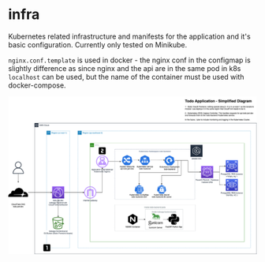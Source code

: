 # infra

Kubernetes related infrastructure and manifests for the application and it's basic configuration.
Currently only tested on Minikube.

`nginx.conf.template` is used in docker - the nginx conf in the configmap is slightly difference as since nginx and the api are in the same pod in k8s `localhost` can be used, but the name of the container must be used with docker-compose.

![Diagram](diagram.png)